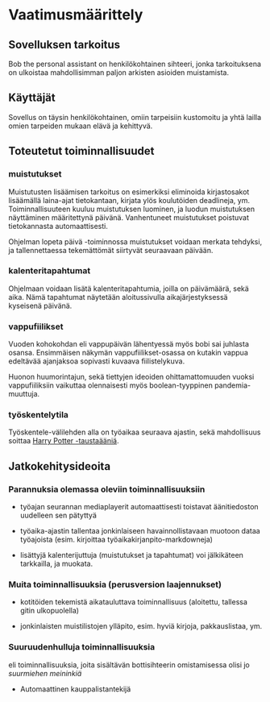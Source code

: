 # Vaatimusmäärittely

## Sovelluksen tarkoitus

Bob the personal assistant on henkilökohtainen sihteeri, jonka tarkoituksena on ulkoistaa mahdollisimman paljon arkisten asioiden muistamista.

## Käyttäjät

Sovellus on täysin henkilökohtainen, omiin tarpeisiin kustomoitu ja yhtä lailla omien tarpeiden mukaan elävä ja kehittyvä.

## Toteutetut toiminnallisuudet

### muistutukset

Muistutusten lisäämisen tarkoitus on esimerkiksi eliminoida kirjastosakot lisäämällä laina-ajat tietokantaan, kirjata ylös koulutöiden deadlineja, ym. Toiminnallisuuteen kuuluu muistutuksen luominen, ja luodun muistutuksen näyttäminen määritettynä päivänä. Vanhentuneet muistutukset poistuvat tietokannasta automaattisesti.

Ohjelman lopeta päivä -toiminnossa muistutukset voidaan merkata tehdyksi, ja tallennettaessa tekemättömät siirtyvät seuraavaan päivään.

### kalenteritapahtumat

Ohjelmaan voidaan lisätä kalenteritapahtumia, joilla on päivämäärä, sekä aika. Nämä tapahtumat näytetään aloitussivulla aikajärjestyksessä kyseisenä päivänä.

### vappufiilikset

Vuoden kohokohdan eli vappupäivän lähentyessä myös bobi sai juhlasta osansa. Ensimmäisen näkymän vappufiilikset-osassa on kutakin vappua edeltävää ajanjaksoa sopivasti kuvaava fiilistelykuva.

Huonon huumorintajun, sekä tiettyjen ideoiden ohittamattomuuden vuoksi vappufiiliksiin vaikuttaa olennaisesti myös boolean-tyyppinen pandemia-muuttuja.

### työskentelytila

Työskentele-välilehden alla on työaikaa seuraava ajastin, sekä mahdollisuus soittaa [Harry Potter -taustaääniä](https://www.ambient-mixer.com/).

## Jatkokehitysideoita
 ### Parannuksia olemassa oleviin toiminnallisuuksiin
 * työajan seurannan mediaplayerit automaattisesti toistavat äänitiedoston uudelleen sen pätyttyä
 
 * työaika-ajastin tallentaa jonkinlaiseen havainnollistavaan muotoon dataa työajoista (esim. kirjoittaa työaikakirjanpito-markdowneja)
 
 * lisättyjä kalenterijuttuja (muistutukset ja tapahtumat) voi jälkikäteen tarkkailla, ja muokata.

 ### Muita toiminnallisuuksia (perusversion laajennukset)

 * kotitöiden tekemistä aikatauluttava toiminnallisuus (aloitettu, tallessa gitin ulkopuolella)
 
 * jonkinlaisten muistilistojen ylläpito, esim. hyviä kirjoja, pakkauslistaa, ym.

### Suuruudenhulluja toiminnallisuuksia

eli toiminnallisuuksia, joita sisältävän bottisihteerin omistamisessa olisi jo *suurmiehen meininkiä*

* Automaattinen kauppalistantekijä
